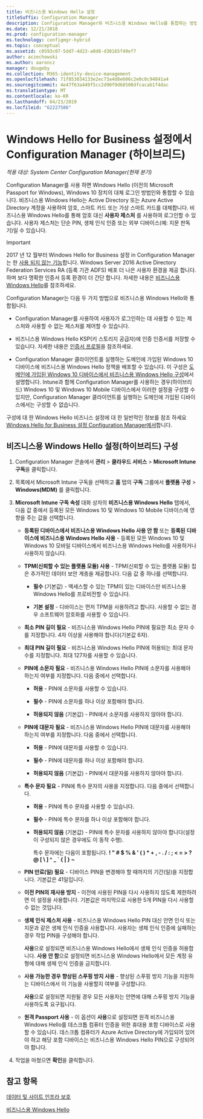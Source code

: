 ```yaml
---
title: 비즈니스용 Windows Hello 설정
titleSuffix: Configuration Manager
description: Configuration Manager와 비즈니스용 Windows Hello를 통합하는 방법을 알아봅니다.
ms.date: 12/21/2018
ms.prod: configuration-manager
ms.technology: configmgr-hybrid
ms.topic: conceptual
ms.assetid: c0593c07-5dd7-4d23-a0d8-d30165f49ef7
author: aczechowski
ms.author: aaroncz
manager: dougeby
ms.collection: M365-identity-device-management
ms.openlocfilehash: 71f853034133e2ec73a4d8e606c2e0c0c94841a4
ms.sourcegitcommit: 4e47f63a449f5cc2d90f9d68500dfcacab1f4dac
ms.translationtype: MT
ms.contentlocale: ko-KR
ms.lasthandoff: 04/23/2019
ms.locfileid: "62227586"
---
```

# <a name="windows-hello-for-business-settings-in-configuration-manager-hybrid"></a>Windows Hello for Business 설정에서 Configuration Manager (하이브리드)

*적용 대상: System Center Configuration Manager(현재 분기)*

Configuration Manager를 사용 하면 Windows Hello (이전의 Microsoft Passport for Windows), Windows 10 장치의 대체 로그인 방법인와 통합할 수 있습니다. 비즈니스용 Windows Hello는 Active Directory 또는 Azure Active Directory 계정을 사용하여 암호, 스마트 카드 또는 가상 스마트 카드를 대체합니다. 비즈니스용 Windows Hello를 통해 암호 대신 **사용자 제스처** 를 사용하여 로그인할 수 있습니다. 사용자 제스처는 단순 PIN, 생체 인식 인증 또는 외부 디바이스(예: 지문 판독기)일 수 있습니다.  

> [!Important]  
> 2017 년 12 월부터 Windows Hello for Business 설정 in Configuration Manager는 한 [사용 되지 않는 기능](/sccm/core/plan-design/changes/deprecated/removed-and-deprecated-cmfeatures)합니다. Windows Server 2016 Active Directory Federation Services RA (등록 기관 ADFS) 배포 더 나은 사용자 환경을 제공 합니다. 하며 보다 명확한 인증서 등록 환경이 더 간단 합니다. 자세한 내용은 [비즈니스용 Windows Hello](https://docs.microsoft.com/windows/access-protection/hello-for-business/hello-identity-verification)를 참조하세요.  


Configuration Manager는 다음 두 가지 방법으로 비즈니스용 Windows Hello와 통합됩니다.  

- Configuration Manager를 사용하여 사용자가 로그인하는 데 사용할 수 있는 제스처와 사용할 수 없는 제스처를 제어할 수 있습니다.  

- 비즈니스용 Windows Hello KSP(키 스토리지 공급자)에 인증 인증서를 저장할 수 있습니다. 자세한 내용은 [인증서 프로필](create-pfx-certificate-profiles.md)을 참조하세요.  

- Configuration Manager 클라이언트를 실행하는 도메인에 가입된 Windows 10 디바이스에 비즈니스용 Windows Hello 정책을 배포할 수 있습니다. 이 구성은 [도메인에 가입된 Windows 10 디바이스에서 비즈니스용 Windows Hello 구성](/sccm/protect/deploy-use/windows-hello-for-business-settings#configure-windows-hello-for-business-on-domain-joined-windows-10-devices)에서 설명합니다. Intune과 함께 Configuration Manager를 사용하는 경우(하이브리드) Windows 10 및 Windows 10 Mobile 디바이스에서 이러한 설정을 구성할 수 있지만, Configuration Manager 클라이언트를 실행하는 도메인에 가입된 디바이스에서는 구성할 수 없습니다.   

구성에 대 한 Windows Hello 비즈니스 설정에 대 한 일반적인 정보를 참조 하세요 [Windows Hello for Business 설정 Configuration Manager에서](/sccm/protect/deploy-use/windows-hello-for-business-settings)합니다.



## <a name="configure-windows-hello-for-business-settings-hybrid"></a>비즈니스용 Windows Hello 설정(하이브리드) 구성  

1. Configuration Manager 콘솔에서 **관리** > **클라우드 서비스** > **Microsoft Intune 구독**을 클릭합니다.  

2. 목록에서 Microsoft Intune 구독을 선택하고 **홈** 탭의 **구독** 그룹에서 **플랫폼 구성** > **Windows(MDM)** 를 클릭합니다.  

3. **Microsoft Intune 구독 속성** 대화 상자의 **비즈니스용 Windows Hello** 탭에서, 다음 값 중에서 등록된 모든 Windows 10 및 Windows 10 Mobile 디바이스에 영향을 주는 값을 선택합니다.  

   - **등록된 디바이스에서 비즈니스용 Windows Hello 사용 안 함** 또는 **등록된 디바이스에 비즈니스용 Windows Hello 사용** - 등록된 모든 Windows 10 및 Windows 10 모바일 디바이스에서 비즈니스용 Windows Hello를 사용하거나 사용하지 않습니다.  

   - **TPM(신뢰할 수 있는 플랫폼 모듈) 사용** - TPM(신뢰할 수 있는 플랫폼 모듈) 칩은 추가적인 데이터 보안 계층을 제공합니다. 다음 값 중 하나를 선택합니다.  

     -   **필수** (기본값) - 액세스할 수 있는 TPM이 있는 디바이스만 비즈니스용 Windows Hello를 프로비전할 수 있습니다.  

     -   **기본 설정** - 디바이스는 먼저 TPM을 사용하려고 합니다. 사용할 수 없는 경우 소프트웨어 암호화를 사용할 수 있습니다.  

   - **최소 PIN 길이 필요** - 비즈니스용 Windows Hello PIN에 필요한 최소 문자 수를 지정합니다. 4자 이상을 사용해야 합니다(기본값 6자).  

   - **최대 PIN 길이 필요** - 비즈니스용 Windows Hello PIN에 허용되는 최대 문자 수를 지정합니다. 최대 127자를 사용할 수 있습니다.  

   - **PIN에 소문자 필요** - 비즈니스용 Windows Hello PIN에 소문자를 사용해야 하는지 여부를 지정합니다. 다음 중에서 선택합니다.  

     -   **허용** - PIN에 소문자를 사용할 수 있습니다.  

     -   **필수** - PIN에 소문자를 하나 이상 포함해야 합니다.  

     -   **허용되지 않음** (기본값) - PIN에서 소문자를 사용하지 않아야 합니다.  

   - **PIN에 대문자 필요** - 비즈니스용 Windows Hello PIN에 대문자를 사용해야 하는지 여부를 지정합니다. 다음 중에서 선택합니다.  

     -   **허용** - PIN에 대문자를 사용할 수 있습니다.  

     -   **필수** - PIN에 대문자를 하나 이상 포함해야 합니다.  

     -   **허용되지 않음** (기본값) - PIN에서 대문자를 사용하지 않아야 합니다.  

   - **특수 문자 필요** - PIN에 특수 문자의 사용을 지정합니다. 다음 중에서 선택합니다.  

     - **허용** - PIN에 특수 문자를 사용할 수 있습니다.  

     - **필수** - PIN에 특수 문자를 하나 이상 포함해야 합니다.  

     - **허용되지 않음** (기본값) - PIN에 특수 문자를 사용하지 않아야 합니다(설정이 구성되지 않은 경우에도 이 동작 수행).  

       특수 문자에는 다음이 포함됩니다. **! " # $ % & ' ( ) \* + , - . / : ; < = > ? @ [ \ ] ^ _ ` { &#124; } ~**  

   - **PIN 만료(일) 필요** - 디바이스 PIN을 변경해야 할 때까지의 기간(일)을 지정합니다. 기본값은 41일입니다.  

   - **이전 PIN의 재사용 방지** - 이전에 사용된 PIN을 다시 사용하지 않도록 제한하려면 이 설정을 사용합니다. 기본값은 마지막으로 사용한 5개 PIN을 다시 사용할 수 없는 것입니다.  

   - **생체 인식 제스처 사용** - 비즈니스용 Windows Hello PIN 대신 안면 인식 또는 지문과 같은 생체 인식 인증을 사용합니다. 사용자는 생체 인식 인증에 실패하는 경우 작업 PIN을 구성해야 합니다.  

      **사용**으로 설정되면 비즈니스용 Windows Hello에서 생체 인식 인증을 허용합니다.  **사용 안 함**으로 설정되면 비즈니스용 Windows Hello에서 모든 계정 유형에 대해 생체 인식 인증을 금지합니다.  

   - **사용 가능한 경우 향상된 스푸핑 방지 사용** - 향상된 스푸핑 방지 기능을 지원하는 디바이스에서 이 기능을 사용할지 여부를 구성합니다.  

      **사용**으로 설정되면 지원될 경우 모든 사용자는 안면에 대해 스푸핑 방지 기능을 사용하도록 요구됩니다.  

   - **원격 Passport 사용** - 이 옵션이 **사용**으로 설정되면 원격 비즈니스용 Windows Hello를 데스크톱 컴퓨터 인증을 위한 휴대용 포함 디바이스로 사용할 수 있습니다. 데스크톱 컴퓨터가 Azure Active Directory에 가입되어 있어야 하고 해당 포함 디바이스는 비즈니스용 Windows Hello PIN으로 구성되어야 합니다.  

4. 작업을 마쳤으면 **확인**을 클릭합니다.  



## <a name="see-also"></a>참고 항목  

[데이터 및 사이트 인프라 보호](/sccm/protect/understand/protect-data-and-site-infrastructure)

[비즈니스용 Windows Hello](https://docs.microsoft.com/windows/security/identity-protection/hello-for-business/hello-identity-verification)  
